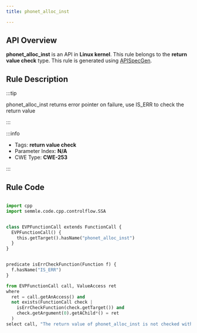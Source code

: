 ```yaml
---
title: phonet_alloc_inst

---
```



## API Overview
**phonet_alloc_inst** is an API in **Linux kernel**. This rule belongs to the **return value check** type. This rule is generated using [APISpecGen](../../tools/APISpecGen).
## Rule Description

:::tip

phonet_alloc_inst returns error pointer on failure, use IS_ERR to check the return value

:::

:::info

- Tags: **return value check**
- Parameter Index: **N/A**
- CWE Type: **CWE-253**

:::

## Rule Code
```python

import cpp
import semmle.code.cpp.controlflow.SSA


class EVPFunctionCall extends FunctionCall {
  EVPFunctionCall() {
    this.getTarget().hasName("phonet_alloc_inst")
  }
}


predicate isErrCheckFunction(Function f) {
  f.hasName("IS_ERR") 
}

from EVPFunctionCall call, ValueAccess ret
where
  ret = call.getAnAccess() and
  not exists(FunctionCall check |
    isErrCheckFunction(check.getTarget()) and
    check.getArgument(0).getAChild*() = ret
  )
select call, "The return value of phonet_alloc_inst is not checked with IS_ERR."
    
```